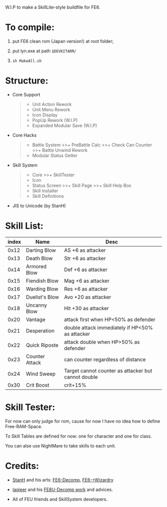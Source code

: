 W.I.P to make a SkillLite-style buildfile for FE6.

# To compile:

1. put FE6 clean rom (Japan version!) at root folder;

2. put lyn.exe at path ```$DEVKITARM/```
3. ```sh MakeAll.sh```


# Structure:

*  Core Support
	>+ Unit Action Rework
	>+ Unit Menu Rework
	>+ Icon Display
	>+ PopUp Rework (W.I.P)
	>+ Expanded Modular Save (W.I.P)
* Core Hacks
	>+ Battle System
		>>+ PreBattle Calc
		>>+ Check Can Counter
		>>+ Battle Unwind Rework
	>+ Modular Status Getter
* Skill System
	>+ Core
		>>+ SkillTester
	>+ Icon
	>+ Status Screen
		>>+ Skill Page
		>>+ Skill Help Box
	>+ Skill Installer
	>+ Skill Definitions
* JIS to Unicode (by StanH)

# Skill List:
| index | Name 	| Desc 	|
| ---	|---	|---	|
| 0x12	| Darting Blow 	| AS +6	as attacker	|
| 0x13	| Death Blow	| Str +6 as attacker |
| 0x14	| Armored Blow	| Def +6 as attacker |
| 0x15	| Fiendish Blow	| Mag +6 as attacker |
| 0x16	| Warding Blow	| Res +6 as attacker |
| 0x17	| Duelist's Blow| Avo +20 as attacker |
| 0x18	| Uncanny Blow	| Hit +30 as attacker |
| 0x20	| Vantage		| attack first when HP<50% as defender |
| 0x21	| Desperation	| double attack immediately if HP<50% as attacker |
| 0x22	| Quick Riposte	| attack double when HP>50% as defender |
| 0x23	| Counter Attack| can counter regardless of distance |
| 0x24	| Wind Sweep	| Target cannot counter as attacker but cannot double |
| 0x30	| Crit Boost	| crit+15% |


# Skill Tester:
For now can only judge for rom, cause for now I have no idea how to define Free-RAM-Space.

To Skill Tables are defined for now: one for character and one for class.

You can alse use NightMare to take skills to each unit.

# Credits:
* [StanH](https://github.com/StanHash) and his arts: [FE6-Decomp](https://github.com/StanHash/fe6), [FE6-+Wizardry](https://github.com/StanHash/fe6-wizardry)

* [laqieer](https://github.com/laqieer) and his [FE8U-Decomp work](https://github.com/laqieer/fireemblem8u) and advices.

* All of FEU friends and SkillSystem developers.